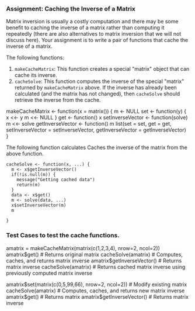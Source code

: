 ### Assignment: Caching the Inverse of a Matrix

Matrix inversion is usually a costly computation and there may be some
benefit to caching the inverse of a matrix rather than computing it
repeatedly (there are also alternatives to matrix inversion that we will
not discuss here). Your assignment is to write a pair of functions that
cache the inverse of a matrix.

The following functions:

1.  `makeCacheMatrix`: This function creates a special "matrix" object
    that can cache its inverse.
2.  `cacheSolve`: This function computes the inverse of the special
    "matrix" returned by `makeCacheMatrix` above. If the inverse has
    already been calculated (and the matrix has not changed), then
    `cacheSolve` should retrieve the inverse from the cache.

<!-- -->

makeCacheMatrix <- function(x = matrix()) {
  m <- NULL
  set <- function(y) {
    x <<- y
    m <<- NULL
  }
  get <- function() x
  setInverseVector <- function(solve) m <<- solve
  getInverseVector <- function() m
  list(set = set, get = get,
       setInverseVector = setInverseVector,
       getInverseVector = getInverseVector)   
}

The following function calculates Caches the inverse of the matrix from the above function. 

    cacheSolve <- function(x, ...) {
      m <- x$getInverseVector()
      if(!is.null(m)) {
        message("Getting cached data")
        return(m)
      }
      data <- x$get()
      m <- solve(data, ...)
      x$setInverseVector(m)
      m
      
    }

### Test Cases to test the cache functions.
amatrix = makeCacheMatrix(matrix(c(1,2,3,4), nrow=2, ncol=2))
amatrix$get()         # Returns original matrix
cacheSolve(amatrix)   # Computes, caches, and returns    matrix inverse
amatrix$getInverseVector()  # Returns matrix inverse
cacheSolve(amatrix)   # Returns cached matrix inverse using previously computed matrix inverse

amatrix$set(matrix(c(0,5,99,66), nrow=2, ncol=2)) # Modify existing matrix
cacheSolve(amatrix)   # Computes, caches, and returns new matrix inverse
amatrix$get()         # Returns matrix
amatrix$getInverseVector()  # Returns matrix inverse



